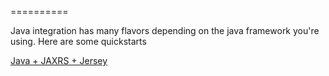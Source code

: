 ==========

Java integration has many flavors depending on the java framework you're using.  Here are some quickstarts

[Java + JAXRS + Jersey](https://github.com/wordnik/swagger-core/wiki/Java-JAXRS)
